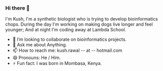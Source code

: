 ### Hi there 👋

<!--
**rawalk/rawalk** is a ✨ _special_ ✨ repository because its `README.md` (this file) appears on your GitHub profile.

Here are some ideas to get you started:

- 🔭 I’m currently working on ...
- 🌱 I’m currently learning ...
- 👯 I’m looking to collaborate on ...
- 🤔 I’m looking for help with ...
- 💬 Ask me about ...
- 📫 How to reach me: ...
- 😄 Pronouns: ...
- ⚡ Fun fact: ...
-->

I'm Kush, I'm a synthetic biologist who is trying to develop bioinformatics chops. During the day I'm working on making dogs live longer and feel younger; And at night I'm coding away at Lambda School. 

- 👯 I’m looking to collaborate on bioinformatics projects. 
- 💬 Ask me about Anything. 
- 📫 How to reach me: kush.rawal -- at -- hotmail.com
- 😄 Pronouns: He / Him. 
- ⚡ Fun fact: I was born in Mombasa, Kenya. 
